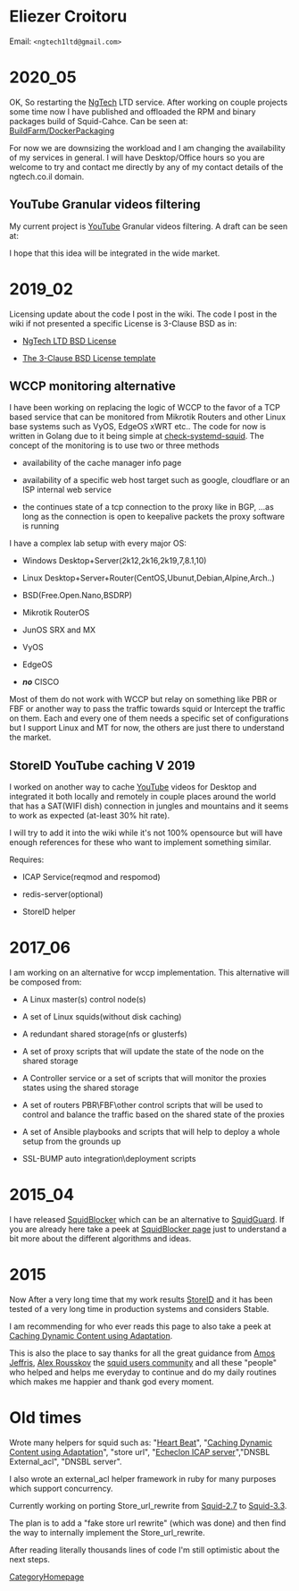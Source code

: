 # Eliezer Croitoru

Email: `<ngtech1ltd@gmail.com>`

# 2020\_05

OK, So restarting the
[NgTech](/NgTech)
LTD service. After working on couple projects some time now I have
published and offloaded the RPM and binary packages build of
Squid-Cahce. Can be seen at:
[BuildFarm/DockerPackaging](/BuildFarm/DockerPackaging)

For now we are downsizing the workload and I am changing the
availability of my services in general. I will have Desktop/Office hours
so you are welcome to try and contact me directly by any of my contact
details of the ngtech.co.il domain.

## YouTube Granular videos filtering

My current project is
[YouTube](/YouTube)
Granular videos filtering. A draft can be seen at:
[](https://github.com/elico/yt-classification-service-example)

I hope that this idea will be integrated in the wide market.

# 2019\_02

Licensing update about the code I post in the wiki. The code I post in
the wiki if not presented a specific License is 3-Clause BSD as in:

  - [NgTech LTD BSD License](http://ngtech.co.il/license/)

  - [The 3-Clause BSD License
    template](https://opensource.org/licenses/BSD-3-Clause)

## WCCP monitoring alternative

I have been working on replacing the logic of WCCP to the favor of a TCP
based service that can be monitored from Mikrotik Routers and other
Linux base systems such as VyOS, EdgeOS xWRT etc.. The code for now is
written in Golang due to it being simple at
[check-systemd-squid](https://gogs.ngtech.co.il/NgTech-LTD/check-systemd-squid).
The concept of the monitoring is to use two or three methods

  - availability of the cache manager info page

  - availability of a specific web host target such as google,
    cloudflare or an ISP internal web service

  - the continues state of a tcp connection to the proxy like in BGP,
    ...as long as the connection is open to keepalive packets the proxy
    software is running

I have a complex lab setup with every major OS:

  - Windows Desktop+Server(2k12,2k16,2k19,7,8.1,10)

  - Linux Desktop+Server+Router(CentOS,Ubunut,Debian,Alpine,Arch..)

  - BSD(Free.Open.Nano,BSDRP)

  - Mikrotik RouterOS

  - JunOS SRX and MX

  - VyOS

  - EdgeOS

  - ***no*** CISCO

Most of them do not work with WCCP but relay on something like PBR or
FBF or another way to pass the traffic towards squid or Intercept the
traffic on them. Each and every one of them needs a specific set of
configurations but I support Linux and MT for now, the others are just
there to understand the market.

## StoreID YouTube caching V 2019

I worked on another way to cache
[YouTube](/YouTube)
videos for Desktop and integrated it both locally and remotely in couple
places around the world that has a SAT(WIFI dish) connection in jungles
and mountains and it seems to work as expected (at-least 30% hit rate).

I will try to add it into the wiki while it's not 100% opensource but
will have enough references for these who want to implement something
similar.

Requires:

  - ICAP Service(reqmod and respomod)

  - redis-server(optional)

  - StoreID helper

# 2017\_06

I am working on an alternative for wccp implementation. This alternative
will be composed from:

  - A Linux master(s) control node(s)

  - A set of Linux squids(without disk caching)

  - A redundant shared storage(nfs or glusterfs)

  - A set of proxy scripts that will update the state of the node on the
    shared storage

  - A Controller service or a set of scripts that will monitor the
    proxies states using the shared storage

  - A set of routers PBR\\FBF\\other control scripts that will be used
    to control and balance the traffic based on the shared state of the
    proxies

  - A set of Ansible playbooks and scripts that will help to deploy a
    whole setup from the grounds up

  - SSL-BUMP auto integration\\deployment scripts

# 2015\_04

I have released
[SquidBlocker](http://www1.ngtech.co.il/wpe/?page_id=135) which can be
an alternative to
[SquidGuard](/SquidGuard).
If you are already here take a peek at [SquidBlocker
page](http://www1.ngtech.co.il/squidblocker/) just to understand a bit
more about the different algorithms and ideas.

# 2015

Now After a very long time that my work results
[StoreID](/Features/StoreID)
and it has been tested of a very long time in production systems and
considers Stable.

I am recommending for who ever reads this page to also take a peek at
[Caching Dynamic Content using
Adaptation](/ConfigExamples/DynamicContent/Coordinator).

This is also the place to say thanks for all the great guidance from
[Amos
Jeffris](/AmosJeffries),
[Alex
Rousskov](/AlexRousskov)
the [squid users
community](http://www.squid-cache.org/Support/mailing-lists.html#squid-users)
and all these "people" who helped and helps me everyday to continue and
do my daily routines which makes me happier and thank god every moment.

# Old times

Wrote many helpers for squid such as: "[Heart
Beat](https://github.com/elico/squid-helpers/tree/master/squid_helpers/proxy_hb_check)",
"[Caching Dynamic Content using
Adaptation](/ConfigExamples/DynamicContent/Coordinator)",
"store url", "[Echeclon ICAP
server](https://github.com/elico/echelon)","DNSBL External\_acl", "DNSBL
server".

I also wrote an external\_acl helper framework in ruby for many purposes
which support concurrency.

Currently working on porting Store\_url\_rewrite from
[Squid-2.7](/Releases/Squid-2.7)
to
[Squid-3.3](/Releases/Squid-3.3).

The plan is to add a "fake store url rewrite" (which was done) and then
find the way to internally implement the Store\_url\_rewrite.

After reading literally thousands lines of code I'm still optimistic
about the next steps.

[CategoryHomepage](/CategoryHomepage)
